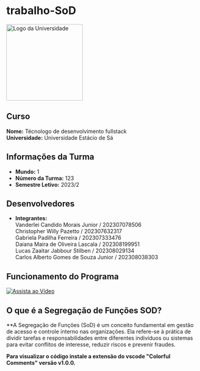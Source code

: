 # trabalho-SoD 

<img src="https://imagensfree.com.br/wp-content/uploads/2019/12/logo-estacio-vertical-com-sombra-980x893.jpg" alt="Logo da Universidade" width="200" height="200">

## Curso
**Nome:** Técnologo de desenvolvimento fullstack  
**Universidade:** Universidade Estácio de Sá

## Informações da Turma
- **Mundo:** 1
- **Número da Turma:** 123
- **Semestre Letivo:** 2023/2

## Desenvolvedores
- **Integrantes:**  
  Vanderlei Candido Morais Junior / 202307078506  
  Christopher Willy Pazetto /  202307632317  
  Gabriela Padilha Ferreira / 202307333476  
  Daiana Maira de Oliveira Lascala / 202308199951  
  Lucas Zaaitar Jabbour Stilben / 202308029134  
  Carlos Alberto Gomes de Souza Junior / 202308038303  

## Funcionamento do Programa
[![Assista ao Vídeo](link_para_thumbnail_youtube.jpg)]([link_para_video_youtube](https://www.youtube.com/watch?v=BOnDOOL8LSY))

## O que é a Segregação de Funções SOD?

**A Segregação de Funções (SoD) é um conceito fundamental em gestão de acesso e controle interno nas organizações. Ela refere-se à prática de dividir tarefas e responsabilidades entre diferentes indivíduos ou sistemas para evitar conflitos de interesse, reduzir riscos e prevenir fraudes.

**Para visualizar o código instale a extensão do vscode "Colorful Comments" versão v1.0.0.**

